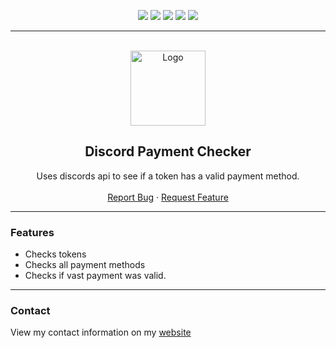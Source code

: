 <div id="top"></div>
<p align="center">
  <img src="https://img.shields.io/github/contributors/dropout1337/Discord-Payment-Checker.svg?style=for-the-badge"/>
  <img src="https://img.shields.io/github/forks/dropout1337/Discord-Payment-Checker.svg?style=for-the-badge"/>
  <img src="https://img.shields.io/github/stars/dropout1337/Discord-Payment-Checker.svg?style=for-the-badge"/>
  <img src="https://img.shields.io/github/issues/dropout1337/Discord-Payment-Checker.svg?style=for-the-badge"/>
  <img src="https://img.shields.io/github/license/dropout1337/Discord-Payment-Checker.svg?style=for-the-badge"/>
</p>
  
---------------------------------------
  
<br/>
<div align="center">
  <a href="https://github.com/dropout1337/Discord-Payment-Checker">
    <img src="https://i.imgur.com/9l4pHEN.png" alt="Logo" width="120" height="120">
  </a>
  
  <h2 align="center">Discord Payment Checker</h3>

  <p align="center">
    Uses discords api to see if a token has a valid payment method.
    <br />
    <br />
    <a href="https://github.com/dropout1337/Discord-Payment-Checker/issues">Report Bug</a>
    ·
    <a href="https://github.com/dropout1337/Discord-Payment-Checker/issues">Request Feature</a>
  </p>
</div>
  
---------------------------------------

### Features
* Checks tokens
* Checks all payment methods
* Checks if vast payment was valid.

---------------------------------------

### Contact
View my contact information on my [website](https://dropout.black/)
